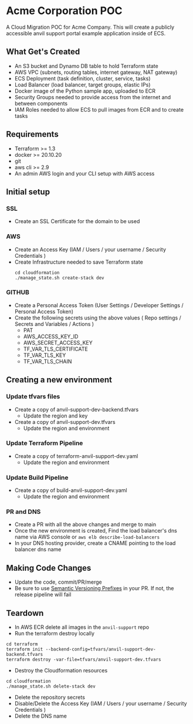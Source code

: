 # Acme Corporation POC
A Cloud Migration POC for Acme Company. This will create a publicly accessible anvil support portal example application inside of ECS. 

## What Get's Created
- An S3 bucket and Dynamo DB table to hold Terraform state
- AWS VPC (subnets, routing tables, internet gateway, NAT gateway)
- ECS Deployment (task definition, cluster, service, tasks)
- Load Balancer (load balancer, target groups, elastic IPs)
- Docker image of the Python sample app, uploaded to ECR
- Security Groups needed to provide access from the internet and between components
- IAM Roles needed to allow ECS to pull images from ECR and to create tasks

## Requirements
- Terraform >= 1.3
- docker >= 20.10.20
- git
- aws cli >= 2.9
- An admin AWS login and your CLI setup with AWS access

## Initial setup
### SSL
- Create an SSL Certificate for the domain to be used

### AWS
- Create an Access Key (IAM / Users / your username / Security Credentials )
- Create Infrastructure needed to save Terraform state 
  ```
  cd cloudformation
  ./manage_state.sh create-stack dev
  ```

### GITHUB
- Create a Personal Access Token (User Settings / Developer Settings / Personal Access Token)
- Create the following secrets using the above values ( Repo settings / Secrets and Variables / Actions )
  - PAT
  - AWS_ACCESS_KEY_ID
  - AWS_SECRET_ACCESS_KEY
  - TF_VAR_TLS_CERTIFICATE
  - TF_VAR_TLS_KEY
  - TF_VAR_TLS_CHAIN

## Creating a new environment

### Update tfvars files
- Create a copy of anvil-support-dev-backend.tfvars
  - Update the region and key
- Create a copy of anvil-support-dev.tfvars
    - Update the region and environment

### Update Terraform Pipeline
- Create a copy of terraform-anvil-support-dev.yaml
    - Update the region and environment

### Update Build Pipeline
- Create a copy of build-anvil-support-dev.yaml
  - Update the region and environment

### PR and DNS
- Create a PR with all the above changes and merge to main
- Once the new environment is created, Find the load balancer's dns name via AWS console or `aws elb describe-load-balancers`
- In your DNS hosting provider, create a CNAME pointing to the load balancer dns name

## Making Code Changes
- Update the code, commit/PR/merge
- Be sure to use [Semantic Versioning Prefixes](https://semver.org/) in your PR. If not, the release pipeline will fail


## Teardown
- In AWS ECR delete all images in the `anvil-support` repo
- Run the terraform destroy locally
```
cd terraform 
terraform init --backend-config=tfvars/anvil-support-dev-backend.tfvars 
terraform destroy -var-file=tfvars/anvil-support-dev.tfvars
```
- Destroy the Cloudformation resources
```
cd cloudformation
./manage_state.sh delete-stack dev
```
- Delete the repository secrets
- Disable/Delete the Access Key (IAM / Users / your username / Security Credentials )
- Delete the DNS name